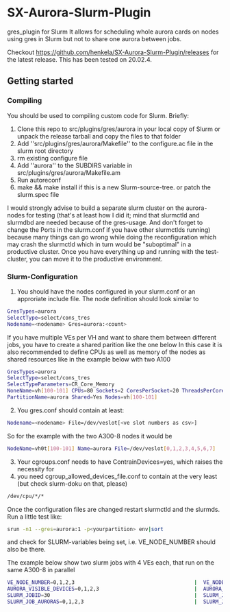 # SX-Aurora-Slurm-Plugin
gres_plugin for Slurm 
It allows for scheduling whole aurora cards on nodes using gres in Slurm but not to share one aurora between jobs. 

Checkout https://github.com/henkela/SX-Aurora-Slurm-Plugin/releases for the latest release. 
This has been tested on 20.02.4.

## Getting started
### Compiling 
You should be used to compiling custom code for Slurm. Briefly:
1. Clone this repo to src/plugins/gres/aurora in your local copy of Slurm or unpack the release tarball and copy the files to that folder
2. Add ''src/plugins/gres/aurora/Makefile'' to the configure.ac file in the slurm root directory
3. rm existing configure file
4. Add ''aurora'' to the SUBDIRS variable in src/plugins/gres/aurora/Makefile.am
5. Run autoreconf
6. make && make install if this is a new Slurm-source-tree. or patch the slurm.spec file
  
I would strongly advise to build a separate slurm cluster on the aurora-nodes for testing (that's at least how I did it; mind that slurmctld and slurmdbd are needed because of the gres-usage. And don't forget to change the Ports in the slurm.conf if you have other slurmctlds running) because many things can go wrong while doing the reconfiguration which may crash the slurmctld which in turn would be "suboptimal" in a productive cluster. Once you have everything up and running with the test-cluster, you can move it to the productive environment. 

### Slurm-Configuration
1. You should have the nodes configured in your slurm.conf or an approriate include file. The node definition should look similar to
  ```bash
  GresTypes=aurora
  SelectType=select/cons_tres
  Nodename=<nodename> Gres=aurora:<count>
  ```

  If you have multiple VEs per VH and want to share them between different jobs, you have to create a shared parition like the one below
  In this case it is also recommended to define CPUs as well as memory of the nodes as shared resources like in the example below with two A100
  ```bash
  GresTypes=aurora
  SelectType=select/cons_tres
  SelectTypeParameters=CR_Core_Memory
  NoneName=vh[100-101] CPUs=80 Sockets=2 CoresPerSocket=20 ThreadsPerCore=2 RealMemory=192078 Gres=aurora:8
  PartitionName=aurora Shared=Yes Nodes=vh[100-101]
  ```

2. You gres.conf should contain at least: 
  ```bash 
  Nodename=<nodename> File=/dev/veslot[<ve slot numbers as csv>]
  ```

  So for the example with the two A300-8 nodes it would be
  ```bash
  NodeName=vh0t[100-101] Name=aurora File=/dev/veslot[0,1,2,3,4,5,6,7]
  ```

3. Your cgroups.conf needs to have ContrainDevices=yes, which raises the necessity for 
4. you need cgroup_allowed_devices_file.conf to contain at the very least (but check slurm-doku on that, please)
  ```bash 
  /dev/cpu/*/* 
  ```
  
Once the configuration files are changed restart slurmctld and the slurmds. Run a little test like: 

```bash 
srun -n1 --gres=aurora:1 -p<yourpartition> env|sort 
```
  
and check for SLURM-variables being set, i.e. VE_NODE_NUMBER should also be there. 

The example below show two slurm jobs with 4 VEs each, that run on the same A300-8 in parallel

  ```bash
  VE_NODE_NUMBER=0,1,2,3                                       |  VE_NODE_NUMBER=0,1,2,3
  AURORA_VISIBLE_DEVICES=0,1,2,3                               |  AURORA_VISIBLE_DEVICES=0,1,2,3
  SLURM_JOBID=30                                               |  SLURM_JOBID=31
  SLURM_JOB_AURORAS=0,1,2,3                                    |  SLURM_JOB_AURORAS=4,5,6,7
  ```
